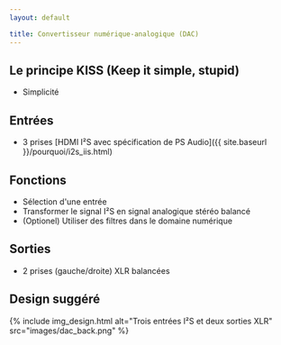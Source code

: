 ```yaml
---
layout: default

title: Convertisseur numérique-analogique (DAC)
---
```


## Le principe KISS (Keep it simple, stupid)

* Simplicité

## Entrées

* 3 prises [HDMI I²S avec spécification de PS Audio]({{ site.baseurl }}/pourquoi/i2s_iis.html)

## Fonctions

* Sélection d'une entrée
* Transformer le signal I²S en signal analogique stéréo balancé
* (Optionel) Utiliser des filtres dans le domaine numérique

## Sorties

* 2 prises (gauche/droite) XLR balancées

## Design suggéré

{% include img_design.html alt="Trois entrées I²S et deux sorties XLR" src="images/dac_back.png" %}

